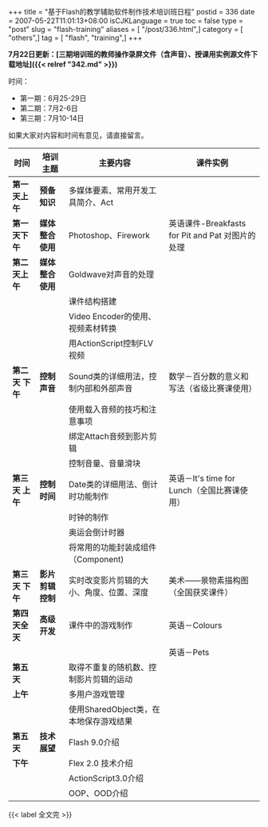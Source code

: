 +++
title = "基于Flash的教学辅助软件制作技术培训班日程"
postid = 336
date = 2007-05-22T11:01:13+08:00
isCJKLanguage = true
toc = false
type = "post"
slug = "flash-training"
aliases = [ "/post/336.html",]
category = [ "others",]
tag = [ "flash", "training",]
+++


**7月22日更新：[三期培训班的教师操作录屏文件（含声音）、授课用实例源文件下载地址]({{< relref "342.md" >}})**

时间：  

- 第一期：6月25-29日  
- 第二期：7月2-6日  
- 第三期：7月10-14日

如果大家对内容和时间有意见，请直接留言。

|时间|培训主题|主要内容|课件实例|
|----|----|----|----|
| **第一天上午**         | **预备知识**       | 多媒体要素、常用开发工具简介、Act | |
| **第一天下午**         | **媒体整合使用**   | Photoshop、Firework | 英语课件-Breakfasts for Pit and Pat 对图片的处理 |  |
|  **第二天上午**        |  **媒体整合使用** | Goldwave对声音的处理 |
|                    |                    |  课件结构搭建     |                    |
|                    |                    |  Video Encoder的使用、视频素材转换 |          |
|                    |                    | 用ActionScript控制FLV 视频 |                 |
| **第二天 下午**    | **控制声音**       | Sound类的详细用法，控制内部和外部声音 | 数学－百分数的意义和写法（省级比赛课使用） |
|                    |                    | 使用载入音频的技巧和注意事项 |         |
|                    |                    | 绑定Attach音频到影片剪辑 |             |
|                    |                    | 控制音量、音量滑块 |                    |
| **第三天 上午**    | **控制时间**       | Date类的详细用法、倒计时功能制作 | 英语－It's time for Lunch（全国比赛课使用） |
|                    |                    |  时钟的制作       |                   |
|                    |                    |  奥运会倒计时器    ||
|                    |                    | 将常用的功能封装成组件（Component) |        |
| **第三天 下午**    | **影片剪辑控制**   | 实时改变影片剪辑的大小、角度、位置、深度 | 美术——景物素描构图（全国获奖课件） |
| **第四天全天**         | **高级开发**       | 课件中的游戏制作  | 英语－Colours     |
|                   |                    |                    |  英语－Pets        |
|  **第五天**        |                    | 取得不重复的随机数、控制影片剪辑的运动 |  |
| **上午**           |                    |  多用户游戏管理 |                    |
|                    |                    | 使用SharedObject类，在本地保存游戏结果 |              |
| **第五天**         | **技术展望**       | Flash 9.0介绍     |                    |
| **下午**           |                    | Flex 2.0 技术介绍          |                    |
|                    |                    | ActionScript3.0介绍 |                  |
|                    |                    |  OOP、OOD介绍      |                    |

{{< label 全文完 >}}

